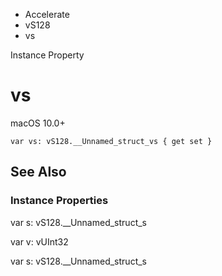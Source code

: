 

- Accelerate
- vS128
-  vs 

Instance Property

# vs

macOS 10.0+

``` source
var vs: vS128.__Unnamed_struct_vs { get set }
```

## See Also

### Instance Properties

var s: vS128.__Unnamed_struct_s

var v: vUInt32

var s: vS128.__Unnamed_struct_s

